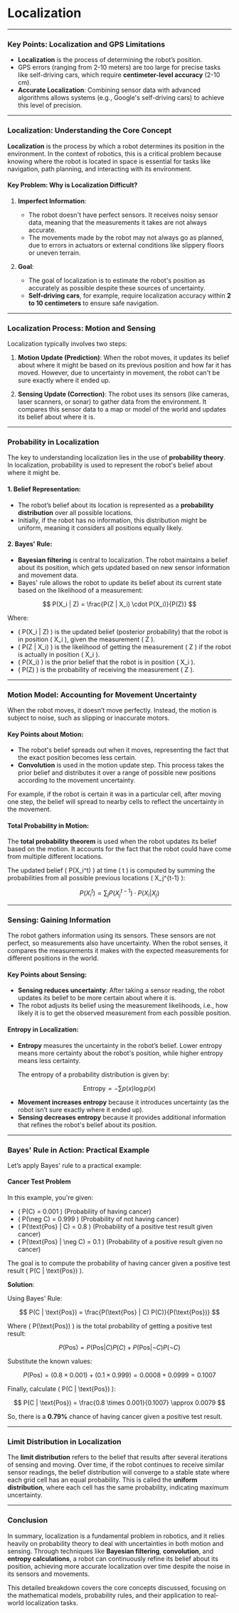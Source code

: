 # Localization

---

### Key Points: Localization and GPS Limitations

- **Localization** is the process of determining the robot’s position.
- GPS errors (ranging from 2-10 meters) are too large for precise tasks like self-driving cars, which require **centimeter-level accuracy** (2-10 cm).
- **Accurate Localization**: Combining sensor data with advanced algorithms allows systems (e.g., Google's self-driving cars) to achieve this level of precision.

---

### Localization: Understanding the Core Concept

**Localization** is the process by which a robot determines its position in the environment. In the context of robotics, this is a critical problem because knowing where the robot is located in space is essential for tasks like navigation, path planning, and interacting with its environment.

#### Key Problem: Why is Localization Difficult?

1. **Imperfect Information**: 
   - The robot doesn't have perfect sensors. It receives noisy sensor data, meaning that the measurements it takes are not always accurate.
   - The movements made by the robot may not always go as planned, due to errors in actuators or external conditions like slippery floors or uneven terrain.

2. **Goal**: 
   - The goal of localization is to estimate the robot's position as accurately as possible despite these sources of uncertainty.
   - **Self-driving cars**, for example, require localization accuracy within **2 to 10 centimeters** to ensure safe navigation.

---

### Localization Process: Motion and Sensing

Localization typically involves two steps:
1. **Motion Update (Prediction)**: When the robot moves, it updates its belief about where it might be based on its previous position and how far it has moved. However, due to uncertainty in movement, the robot can't be sure exactly where it ended up.
   
2. **Sensing Update (Correction)**: The robot uses its sensors (like cameras, laser scanners, or sonar) to gather data from the environment. It compares this sensor data to a map or model of the world and updates its belief about where it is.

---

### Probability in Localization

The key to understanding localization lies in the use of **probability theory**. In localization, probability is used to represent the robot's belief about where it might be.

#### 1. **Belief Representation**: 
- The robot’s belief about its location is represented as a **probability distribution** over all possible locations.
- Initially, if the robot has no information, this distribution might be uniform, meaning it considers all positions equally likely.
  
#### 2. **Bayes' Rule**:
- **Bayesian filtering** is central to localization. The robot maintains a belief about its position, which gets updated based on new sensor information and movement data.
- Bayes' rule allows the robot to update its belief about its current state based on the likelihood of a measurement:
  
  
$$
P(X_i | Z) = \frac{P(Z | X_i) \cdot P(X_i)}{P(Z)}
$$

  
  Where:
  - \( P(X_i | Z) \) is the updated belief (posterior probability) that the robot is in position \( X_i \), given the measurement \( Z \).
  - \( P(Z | X_i) \) is the likelihood of getting the measurement \( Z \) if the robot is actually in position \( X_i \).
  - \( P(X_i) \) is the prior belief that the robot is in position \( X_i \).
  - \( P(Z) \) is the probability of receiving the measurement \( Z \).

---

### Motion Model: Accounting for Movement Uncertainty

When the robot moves, it doesn’t move perfectly. Instead, the motion is subject to noise, such as slipping or inaccurate motors.

#### Key Points about Motion:
- The robot's belief spreads out when it moves, representing the fact that the exact position becomes less certain.
- **Convolution** is used in the motion update step. This process takes the prior belief and distributes it over a range of possible new positions according to the movement uncertainty.

For example, if the robot is certain it was in a particular cell, after moving one step, the belief will spread to nearby cells to reflect the uncertainty in the movement.

#### Total Probability in Motion:

The **total probability theorem** is used when the robot updates its belief based on the motion. It accounts for the fact that the robot could have come from multiple different locations.

The updated belief \( P(X_i^t) \) at time \( t \) is computed by summing the probabilities from all possible previous locations \( X_j^{t-1} \):


$$
P(X_i^t) = \sum_j P(X_j^{t-1}) \cdot P(X_i | X_j)
$$


---

### Sensing: Gaining Information

The robot gathers information using its sensors. These sensors are not perfect, so measurements also have uncertainty. When the robot senses, it compares the measurements it makes with the expected measurements for different positions in the world.

#### Key Points about Sensing:
- **Sensing reduces uncertainty**: After taking a sensor reading, the robot updates its belief to be more certain about where it is. 
- The robot adjusts its belief using the measurement likelihoods, i.e., how likely it is to get the observed measurement from each possible position.

#### Entropy in Localization:

- **Entropy** measures the uncertainty in the robot’s belief. Lower entropy means more certainty about the robot's position, while higher entropy means less certainty.
  
  The entropy of a probability distribution is given by:

  
$$
\text{Entropy} = - \sum p(x) \log p(x)
$$


- **Movement increases entropy** because it introduces uncertainty (as the robot isn’t sure exactly where it ended up).
- **Sensing decreases entropy** because it provides additional information that refines the robot's belief about its position.

---

### Bayes' Rule in Action: Practical Example

Let’s apply Bayes' rule to a practical example:

#### Cancer Test Problem

In this example, you're given:
- \( P(C) = 0.001 \) (Probability of having cancer)
- \( P(\neg C) = 0.999 \) (Probability of not having cancer)
- \( P(\text{Pos} | C) = 0.8 \) (Probability of a positive test result given cancer)
- \( P(\text{Pos} | \neg C) = 0.1 \) (Probability of a positive result given no cancer)

The goal is to compute the probability of having cancer given a positive test result \( P(C | \text{Pos}) \).

**Solution**:

Using Bayes' Rule:


$$
P(C | \text{Pos}) = \frac{P(\text{Pos} | C) P(C)}{P(\text{Pos})}
$$


Where \( P(\text{Pos}) \) is the total probability of getting a positive test result:


$$
P(\text{Pos}) = P(\text{Pos} | C) P(C) + P(\text{Pos} | \neg C) P(\neg C)
$$


Substitute the known values:


$$
P(\text{Pos}) = (0.8 \times 0.001) + (0.1 \times 0.999) = 0.0008 + 0.0999 = 0.1007
$$


Finally, calculate \( P(C | \text{Pos}) \):


$$
P(C | \text{Pos}) = \frac{0.8 \times 0.001}{0.1007} \approx 0.0079
$$


So, there is a **0.79%** chance of having cancer given a positive test result.

---

### Limit Distribution in Localization

The **limit distribution** refers to the belief that results after several iterations of sensing and moving. Over time, if the robot continues to receive similar sensor readings, the belief distribution will converge to a stable state where each grid cell has an equal probability. This is called the **uniform distribution**, where each cell has the same probability, indicating maximum uncertainty.

---

### Conclusion

In summary, localization is a fundamental problem in robotics, and it relies heavily on probability theory to deal with uncertainties in both motion and sensing. Through techniques like **Bayesian filtering**, **convolution**, and **entropy calculations**, a robot can continuously refine its belief about its position, achieving more accurate localization over time despite the noise in its sensors and movements.

This detailed breakdown covers the core concepts discussed, focusing on the mathematical models, probability rules, and their application to real-world localization tasks.